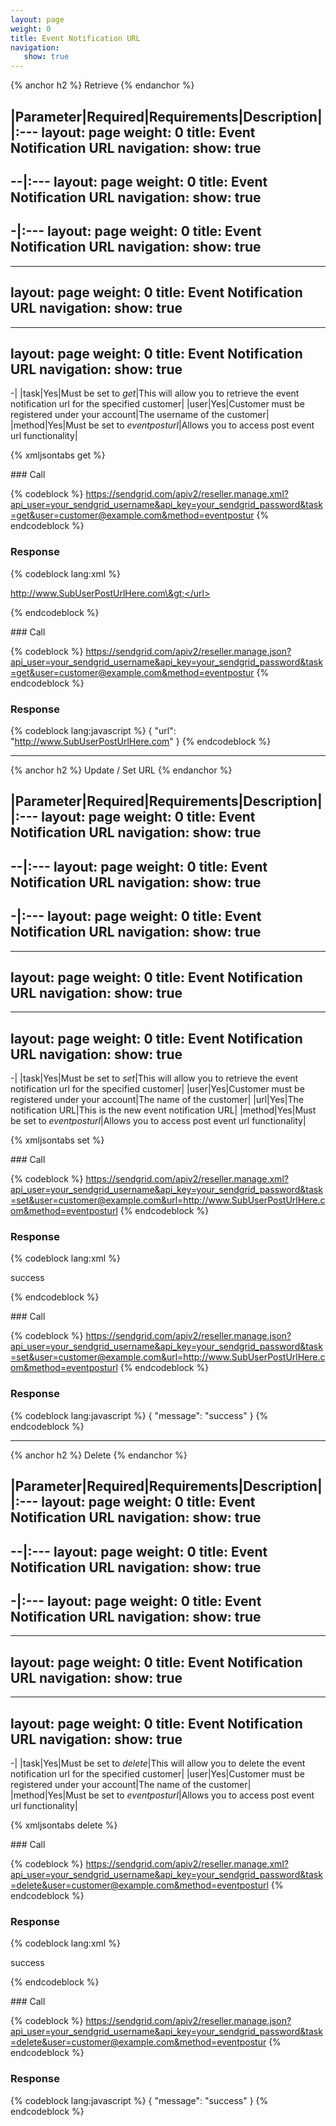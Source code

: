 ```yaml
---
layout: page
weight: 0
title: Event Notification URL
navigation:
   show: true
---
```


{% anchor h2 %} Retrieve {% endanchor %}


|Parameter|Required|Requirements|Description|
|:---
layout: page
weight: 0
title: Event Notification URL
navigation:
   show: true
---
--|:---
layout: page
weight: 0
title: Event Notification URL
navigation:
   show: true
---
-|:---
layout: page
weight: 0
title: Event Notification URL
navigation:
   show: true
---
---
layout: page
weight: 0
title: Event Notification URL
navigation:
   show: true
---
---
layout: page
weight: 0
title: Event Notification URL
navigation:
   show: true
---
-|
|task|Yes|Must be set to *get*|This will allow you to retrieve the event notification url for the specified customer|
|user|Yes|Customer must be registered under your account|The username of the customer|
|method|Yes|Must be set to *eventposturl*|Allows you to access post event url functionality|

{% xmljsontabs get %}

<div markdown="1" class="tab-content">
<div markdown="1" class="tab-pane" id="get-xml">
### Call

{% codeblock %} https://sendgrid.com/apiv2/reseller.manage.xml?api_user=your_sendgrid_username&api_key=your_sendgrid_password&task=get&user=customer@example.com&method=eventpostur {% endcodeblock %}

### Response


{% codeblock lang:xml %}
<?xml version="1.0" encoding="ISO-8859-1"?>

<url>http://www.SubUserPostUrlHere.com\&gt;</url>

{% endcodeblock %}


</div>
<div markdown="1" class="tab-pane active" id="get-json">
### Call

{% codeblock %} https://sendgrid.com/apiv2/reseller.manage.json?api_user=your_sendgrid_username&api_key=your_sendgrid_password&task=get&user=customer@example.com&method=eventpostur {% endcodeblock %}

### Response


{% codeblock lang:javascript %}
{
  "url": "http://www.SubUserPostUrlHere.com"
}
{% endcodeblock %}


</div>
</div>

* * * * *


{% anchor h2 %} Update / Set URL {% endanchor %}


|Parameter|Required|Requirements|Description|
|:---
layout: page
weight: 0
title: Event Notification URL
navigation:
   show: true
---
--|:---
layout: page
weight: 0
title: Event Notification URL
navigation:
   show: true
---
-|:---
layout: page
weight: 0
title: Event Notification URL
navigation:
   show: true
---
---
layout: page
weight: 0
title: Event Notification URL
navigation:
   show: true
---
---
layout: page
weight: 0
title: Event Notification URL
navigation:
   show: true
---
-|
|task|Yes|Must be set to *set*|This will allow you to retrieve the event notification url for the specified customer|
|user|Yes|Customer must be registered under your account|The name of the customer|
|url|Yes|The notification URL|This is the new event notification URL|
|method|Yes|Must be set to *eventposturl*|Allows you to access post event url functionality|

{% xmljsontabs set %}

<div markdown="1" class="tab-content">
<div markdown="1" class="tab-pane" id="set-xml">
### Call

{% codeblock %} https://sendgrid.com/apiv2/reseller.manage.xml?api_user=your_sendgrid_username&api_key=your_sendgrid_password&task=set&user=customer@example.com&url=http://www.SubUserPostUrlHere.com&method=eventposturl {% endcodeblock %}

### Response


{% codeblock lang:xml %}
<?xml version="1.0" encoding="ISO-8859-1"?>

<result>
   <message>success</message>
</result>

{% endcodeblock %}


</div>
<div markdown="1" class="tab-pane active" id="set-json">
### Call

{% codeblock %} https://sendgrid.com/apiv2/reseller.manage.json?api_user=your_sendgrid_username&api_key=your_sendgrid_password&task=set&user=customer@example.com&url=http://www.SubUserPostUrlHere.com&method=eventposturl {% endcodeblock %}

### Response


{% codeblock lang:javascript %}
{
  "message": "success"
}
{% endcodeblock %}


</div>
</div>

* * * * *


{% anchor h2 %} Delete {% endanchor %}


|Parameter|Required|Requirements|Description|
|:---
layout: page
weight: 0
title: Event Notification URL
navigation:
   show: true
---
--|:---
layout: page
weight: 0
title: Event Notification URL
navigation:
   show: true
---
-|:---
layout: page
weight: 0
title: Event Notification URL
navigation:
   show: true
---
---
layout: page
weight: 0
title: Event Notification URL
navigation:
   show: true
---
---
layout: page
weight: 0
title: Event Notification URL
navigation:
   show: true
---
-|
|task|Yes|Must be set to *delete*|This will allow you to delete the event notification url for the specified customer|
|user|Yes|Customer must be registered under your account|The name of the customer|
|method|Yes|Must be set to *eventposturl*|Allows you to access post event url functionality|

{% xmljsontabs delete %}

<div markdown="1" class="tab-content">
<div markdown="1" class="tab-pane" id="delete-xml">
### Call

{% codeblock %} https://sendgrid.com/apiv2/reseller.manage.xml?api_user=your_sendgrid_username&api_key=your_sendgrid_password&task=delete&user=customer@example.com&method=eventposturl {% endcodeblock %}

### Response


{% codeblock lang:xml %}
<?xml version="1.0" encoding="ISO-8859-1"?>

<result>
   <message>success</message>
</result>

{% endcodeblock %}


</div>
<div markdown="1" class="tab-pane active" id="delete-json">
### Call

{% codeblock %} https://sendgrid.com/apiv2/reseller.manage.json?api_user=your_sendgrid_username&api_key=your_sendgrid_password&task=delete&user=customer@example.com&method=eventpostur {% endcodeblock %}

### Response


{% codeblock lang:javascript %}
{
  "message": "success"
}
{% endcodeblock %}


</div>
</div>

